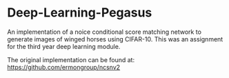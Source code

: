 # Deep-Learning-Pegasus
An implementation of a noice conditional score matching network to generate images of winged horses using CIFAR-10. This was an assignment for the third year deep learning module.

The original implementation can be found at: https://github.com/ermongroup/ncsnv2
